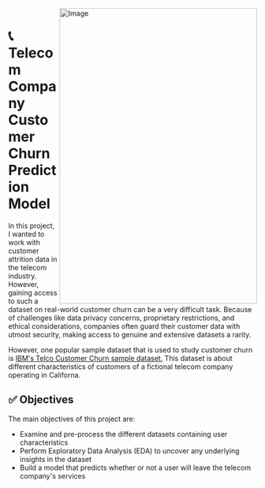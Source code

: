 <img align='right' src="https://github.com/0diraf/telecom-churn-pred/assets/139581253/acde89af-d467-4708-899e-cd836ee2a2ca" alt="Image" width="400" height="600">

# 📞Telecom Company Customer Churn Prediction Model

In this project, I wanted to work with customer attrition data in the telecom industry. However, gaining access to such a dataset on real-world customer churn can be a very difficult task. Because of challenges like data privacy concerns, proprietary restrictions, and ethical considerations, companies often guard their customer data with utmost security, making access to genuine and extensive datasets a rarity.

However, one popular sample dataset that is used to study customer churn is [IBM's Telco Customer Churn sample dataset.](https://accelerator.ca.analytics.ibm.com/bi/?perspective=authoring&pathRef=.public_folders%2FIBM%2BAccelerator%2BCatalog%2FContent%2FDAT00148&id=i9710CF25EF75468D95FFFC7D57D45204&objRef=i9710CF25EF75468D95FFFC7D57D45204&action=run&format=HTML&cmPropStr=%7B%22id%22%3A%22i9710CF25EF75468D95FFFC7D57D45204%22%2C%22type%22%3A%22reportView%22%2C%22defaultName%22%3A%22DAT00148%22%2C%22permissions%22%3A%5B%22execute%22%2C%22read%22%2C%22traverse%22%5D%7D) This dataset is about different characteristics of customers of a fictional telecom company operating in Californa.

## ✅ Objectives

 The main objectives of this project are:

* Examine and pre-process the different datasets containing user characteristics
* Perform Exploratory Data Analysis (EDA) to uncover any underlying insights in the dataset
* Build a model that predicts whether or not a user will leave the telecom company's services
